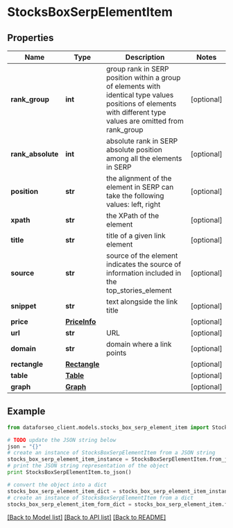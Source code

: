 # StocksBoxSerpElementItem


## Properties

Name | Type | Description | Notes
------------ | ------------- | ------------- | -------------
**rank_group** | **int** | group rank in SERP position within a group of elements with identical type values positions of elements with different type values are omitted from rank_group | [optional] 
**rank_absolute** | **int** | absolute rank in SERP absolute position among all the elements in SERP | [optional] 
**position** | **str** | the alignment of the element in SERP can take the following values: left, right | [optional] 
**xpath** | **str** | the XPath of the element | [optional] 
**title** | **str** | title of a given link element | [optional] 
**source** | **str** | source of the element indicates the source of information included in the top_stories_element | [optional] 
**snippet** | **str** | text alongside the link title | [optional] 
**price** | [**PriceInfo**](PriceInfo.md) |  | [optional] 
**url** | **str** | URL | [optional] 
**domain** | **str** | domain where a link points | [optional] 
**rectangle** | [**Rectangle**](Rectangle.md) |  | [optional] 
**table** | [**Table**](Table.md) |  | [optional] 
**graph** | [**Graph**](Graph.md) |  | [optional] 

## Example

```python
from dataforseo_client.models.stocks_box_serp_element_item import StocksBoxSerpElementItem

# TODO update the JSON string below
json = "{}"
# create an instance of StocksBoxSerpElementItem from a JSON string
stocks_box_serp_element_item_instance = StocksBoxSerpElementItem.from_json(json)
# print the JSON string representation of the object
print StocksBoxSerpElementItem.to_json()

# convert the object into a dict
stocks_box_serp_element_item_dict = stocks_box_serp_element_item_instance.to_dict()
# create an instance of StocksBoxSerpElementItem from a dict
stocks_box_serp_element_item_form_dict = stocks_box_serp_element_item.from_dict(stocks_box_serp_element_item_dict)
```
[[Back to Model list]](../README.md#documentation-for-models) [[Back to API list]](../README.md#documentation-for-api-endpoints) [[Back to README]](../README.md)


